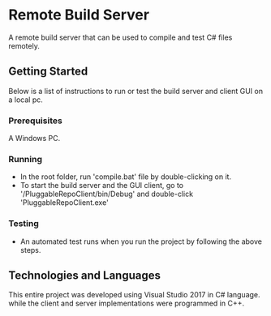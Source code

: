 # Remote Build Server
A remote build server that can be used to compile and test C# files 
remotely.
## Getting Started
Below is a list of instructions to run or test the build server and 
client GUI on  a local pc.
### Prerequisites
A Windows PC.
### Running
- In the root folder, run 'compile.bat' file by double-clicking on it.
- To start the build server and the GUI client, go to 
'/PluggableRepoClient/bin/Debug' and double-click 
'PluggableRepoClient.exe' 
### Testing
- An automated test runs when you run the project by following the above 
steps.
## Technologies and Languages
This entire project was developed using Visual Studio 2017 in C# 
language. 
while the client and server implementations were programmed in C++. 
 

